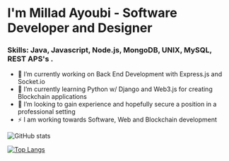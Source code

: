 


# I'm Millad Ayoubi - Software Developer and Designer


### Skills: Java, Javascript, Node.js, MongoDB, UNIX, MySQL, REST APS's .

- 🔭 I’m currently working on Back End Development with Express.js and Socket.io
- 🌱 I’m currently learning Python w/ Django and Web3.js for creating Blockchain applications  
- 👯 I’m looking to gain experience and hopefully secure a position in a professional setting
- ⚡ I am working towards Software, Web and Blockchain development



![GitHub stats](https://github-readme-stats.vercel.app/api?username=milladAyoubi&show_icons=true)

[![Top Langs](https://github-readme-stats.vercel.app/api/top-langs/?username=milladAyoubi&layout=compact)](https://github.com/milladAyoubi/github-readme-stats)


